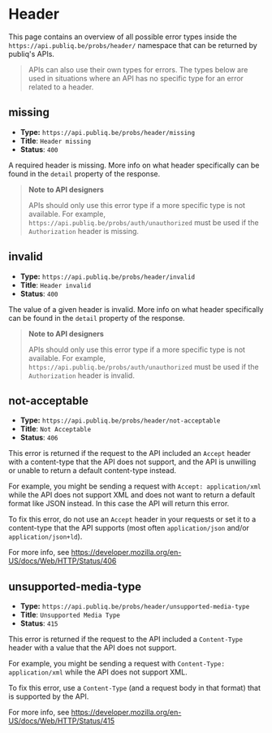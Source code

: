 # Header

This page contains an overview of all possible error types inside the `https://api.publiq.be/probs/header/` namespace that can be returned by publiq's APIs.

> APIs can also use their own types for errors. The types below are used in situations where an API has no specific type for an error related to a header.

## missing

* **Type:** `https://api.publiq.be/probs/header/missing`
* **Title**: `Header missing`
* **Status**: `400`

A required header is missing. More info on what header specifically can be found in the `detail` property of the response.

<!-- theme: warning -->

> **Note to API designers**
>
> APIs should only use this error type if a more specific type is not available. For example, `https://api.publiq.be/probs/auth/unauthorized` must be used if the `Authorization` header is missing.

## invalid

* **Type:** `https://api.publiq.be/probs/header/invalid`
* **Title**: `Header invalid`
* **Status**: `400`

The value of a given header is invalid. More info on what header specifically can be found in the `detail` property of the response.

<!-- theme: warning -->

> **Note to API designers**
>
> APIs should only use this error type if a more specific type is not available. For example, `https://api.publiq.be/probs/auth/unauthorized` must be used if the `Authorization` header is invalid.

## not-acceptable

* **Type:** `https://api.publiq.be/probs/header/not-acceptable`
* **Title**: `Not Acceptable`
* **Status**: `406`

This error is returned if the request to the API included an `Accept` header with a content-type that the API does not support, and the API is unwilling or unable to return a default content-type instead.

For example, you might be sending a request with `Accept: application/xml` while the API does not support XML and does not want to return a default format like JSON instead. In this case the API will return this error.

To fix this error, do not use an `Accept` header in your requests or set it to a content-type that the API supports (most often `application/json` and/or `application/json+ld`).

For more info, see <https://developer.mozilla.org/en-US/docs/Web/HTTP/Status/406>

## unsupported-media-type

* **Type:** `https://api.publiq.be/probs/header/unsupported-media-type`
* **Title**: `Unsupported Media Type`
* **Status**: `415`

This error is returned if the request to the API included a `Content-Type` header with a value that the API does not support.

For example, you might be sending a request with `Content-Type: application/xml` while the API does not support XML.

To fix this error, use a `Content-Type` (and a request body in that format) that is supported by the API.

For more info, see <https://developer.mozilla.org/en-US/docs/Web/HTTP/Status/415>
